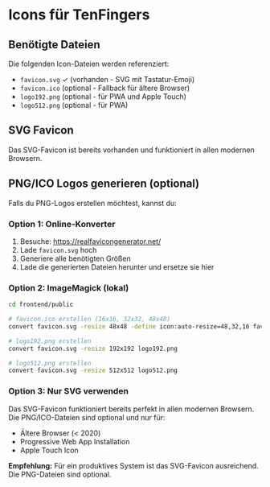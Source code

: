 # Icons für TenFingers

## Benötigte Dateien

Die folgenden Icon-Dateien werden referenziert:
- `favicon.svg` ✓ (vorhanden - SVG mit Tastatur-Emoji)
- `favicon.ico` (optional - Fallback für ältere Browser)
- `logo192.png` (optional - für PWA und Apple Touch)
- `logo512.png` (optional - für PWA)

## SVG Favicon

Das SVG-Favicon ist bereits vorhanden und funktioniert in allen modernen Browsern.

## PNG/ICO Logos generieren (optional)

Falls du PNG-Logos erstellen möchtest, kannst du:

### Option 1: Online-Konverter
1. Besuche: https://realfavicongenerator.net/
2. Lade `favicon.svg` hoch
3. Generiere alle benötigten Größen
4. Lade die generierten Dateien herunter und ersetze sie hier

### Option 2: ImageMagick (lokal)
```bash
cd frontend/public

# favicon.ico erstellen (16x16, 32x32, 48x48)
convert favicon.svg -resize 48x48 -define icon:auto-resize=48,32,16 favicon.ico

# logo192.png erstellen
convert favicon.svg -resize 192x192 logo192.png

# logo512.png erstellen
convert favicon.svg -resize 512x512 logo512.png
```

### Option 3: Nur SVG verwenden
Das SVG-Favicon funktioniert bereits perfekt in allen modernen Browsern. Die PNG/ICO-Dateien sind optional und nur für:
- Ältere Browser (< 2020)
- Progressive Web App Installation
- Apple Touch Icon

**Empfehlung:** Für ein produktives System ist das SVG-Favicon ausreichend. Die PNG-Dateien sind optional.
